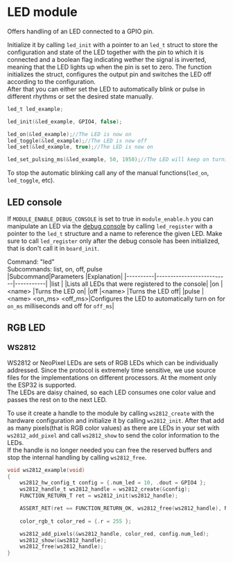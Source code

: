 # LED module

Offers handling of an LED connected to a GPIO pin.

Initialize it by calling `led_init` with a pointer to an `led_t` struct to store the configuration and state of the LED together with the pin to which it is connected and a boolean flag indicating wether the signal is inverted, meaning that the LED lights up when the pin is set to zero. The function initializes the struct, configures the output pin and switches the LED off according to the configuration.  
After that you can either set the LED to automatically blink or pulse in different rhythms or set the desired state manually.

```c
led_t led_example;

led_init(&led_example, GPIO4, false);

led_on(&led_example);//The LED is now on
led_toggle(&led_example);//The LED is now off
led_set(&led_example, true);//The LED is now on

led_set_pulsing_ms(&led_example, 50, 1950);//The LED will keep on turning on for 50ms after which it will be turned off for 1950ms
```

To stop the automatic blinking call any of the manual functions(`led_on`, `led_toggle`, etc).

## LED console

If `MODULE_ENABLE_DEBUG_CONSOLE` is set to true in `module_enable.h` you can manipulate an LED via the [debug console](../console/README.md) by calling `led_register` with a pointer to the `led_t` structure and a name to reference the given LED. Make sure to call `led_register` only after the debug console has been initialized, that is don't call it in `board_init`.

Command: "led"  
Subcommands: list, on, off, pulse  
|Subcommand|Parameters                |Explanation|
|----------|--------------------------|-----------|
|list      |                          |Lists all LEDs that were registered to the console|
|on        |\<name>                   |Turns the LED on|
|off       |\<name>                   |Turns the LED off|
|pulse     |\<name> \<on_ms> \<off_ms>|Configures the LED to automatically turn on for `on_ms` milliseconds and off for `off_ms`|

## RGB LED

### WS2812

WS2812 or NeoPixel LEDs are sets of RGB LEDs which can be individually addressed. Since the protocol is extremely time sensitive, we use source files for the implementations on different processors. At the moment only the ESP32 is supported.  
The LEDs are daisy chained, so each LED consumes one color value and passes the rest on to the next LED.

To use it create a handle to the module by calling `ws2812_create` with the hardware configuration and initialize it by calling `ws2812_init`. After that add as many pixels(that is RGB color values) as there are LEDs in your set with `ws2812_add_pixel` and call `ws2812_show` to send the color information to the LEDs.  
If the handle is no longer needed you can free the reserved buffers and stop the internal handling by calling `ws2812_free`.

```c
void ws2812_example(void)
{
    ws2812_hw_config_t config = {.num_led = 10, .dout = GPIO4 };
    ws2812_handle_t ws2812_handle = ws2812_create(&config);
    FUNCTION_RETURN_T ret = ws2812_init(ws2812_handle);

    ASSERT_RET(ret == FUNCTION_RETURN_OK, ws2812_free(ws2812_handle), NO_RETURN, "ws2812_init failed with return code %d\n", ret);
    
    color_rgb_t color_red = {.r = 255 };

    ws2812_add_pixels(&ws2812_handle, color_red, config.num_led);
    ws2812_show(&ws2812_handle);
    ws2812_free(ws2812_handle);
}
```
